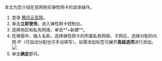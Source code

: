 
本文为您介绍在官网购买弹性网卡的具体操作。
1. 登录 [腾讯云官网](https://cloud.tencent.com/product/eni)。
2. 单击**立即使用**，进入弹性网卡控制台。
3. 选择地区和私有网络，单击**+新建**。
4. 在弹窗中，输入名称，选择弹性网卡的所属私有网络、子网后，选择分配的内网 IP（可自动分配也可手动填写），如需添加标签可展开**高级选项**进行添加。
![](https://main.qcloudimg.com/raw/6ce56a79906196c412ed5e9f3d3708d2.png)
5. 单击**确定**即可。

